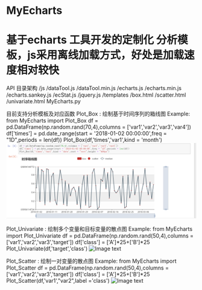 # MyEcharts
# 基于echarts 工具开发的定制化 分析模板，js采用离线加载方式，好处是加载速度相对较快

API 目录架构
/js
    /dataTool.js
    /dataTool.min.js
    /echarts.js
    /echarts.min.js
    /echarts.sankey.js
    /ecStat.js
    /jquery.js
/templates
    /box.html
    /scatter.html
    /univariate.html
MyEcharts.py


目前支持分析模板及对应函数 
Plot_Box :  绘制基于时间序列的箱线图
Example:
    from MyEcharts import Plot_Box
    df = pd.DataFrame(np.random.rand(70,4),columns = ['var1','var2','var3','var4'])
    df['times'] = pd.date_range(start = '2018-01-02 00:00:00',freq = "1D",periods = len(df))
    Plot_Box(df,'times','var1',kind = 'month')
![Image text](https://github.com/maoer4853678/MyEcharts/blob/master/image/box.png)

Plot_Univariate :  绘制多个变量和目标变量的散点图
Example:
    from MyEcharts import Plot_Univariate
    df = pd.DataFrame(np.random.rand(50,4),columns = ['var1','var2','var3','target'])
    df['class'] = ['A']*25+['B']*25
    Plot_Univariate(df,'target','class')
![Image text](https://github.com/maoer4853678/MyEcharts/blob/master/image/univariate.jpg)

Plot_Scatter :  绘制一对变量的散点图
Example:
    from MyEcharts import Plot_Scatter
    df = pd.DataFrame(np.random.rand(50,4),columns = ['var1','var2','var3','target'])
    df['class'] = ['A']*25+['B']*25
    Plot_Scatter(df,'var1',"var2",label ='class')
![Image text](https://github.com/maoer4853678/MyEcharts/blob/master/image/scatter.jpg)

